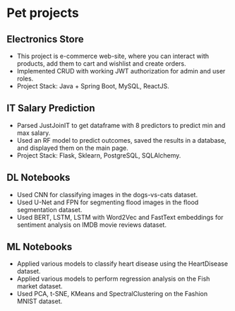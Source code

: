 # Pet projects

## Electronics Store
  * This project is e-commerce web-site, where you can interact with products, add them to cart and wishlist and create orders.
  * Implemented CRUD with working JWT authorization for admin and user roles.
  * Project Stack: Java + Spring Boot, MySQL, ReactJS.

## IT Salary Prediction
  * Parsed JustJoinIT to get dataframe with 8 predictors to predict min and max salary.
  * Used an RF model to predict outcomes, saved the results in a database, and displayed them on the main page.
  * Project Stack: Flask, Sklearn, PostgreSQL, SQLAlchemy.

## DL Notebooks
  * Used CNN for classifying images in the dogs-vs-cats dataset.
  * Used U-Net and FPN for segmenting flood images in the flood segmentation dataset.
  * Used BERT, LSTM, LSTM with Word2Vec and FastText embeddings for sentiment analysis on IMDB movie reviews dataset.

## ML Notebooks
  * Applied various models to classify heart disease using the HeartDisease dataset.
  * Applied various models to perform regression analysis on the Fish market dataset.
  * Used PCA, t-SNE, KMeans and SpectralClustering on the Fashion MNIST dataset.
